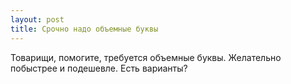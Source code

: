 ```yaml
---
layout: post 
title: Срочно надо объемные буквы 
--- 
```

Товарищи, помогите, требуется объемные буквы. Желательно побыстрее и подешевле. Есть варианты?